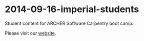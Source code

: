 2014-09-16-imperial-students
============================

Student content for ARCHER Software Carpentry boot camp.

Please visit our [website](http://hpcarcher.github.io/2014-09-16-imperial/).
